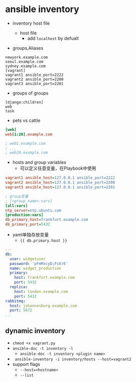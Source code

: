 # ansible inventory

+ inventory host file
    + host file
        + add `localhost` by defualt


+ groups,Aliases
```
newyork.example.com
seoul.example.com
sydney.example.com
[vagrant]
vagrant1 ansible_port=2222
vagrant2 ansible_port=2200
vagrant3 ansible_port=2201
```

+ groups of groups
```
[django:children]
web
task
```

+ pets vs cattle

```ini
[web]
web[1:20].example.com

; web1.example.com
; ...
; web20.example.com
```

+ hosts and group variables
    + 可以定义任意变量，在Playbook中使用
```ini
vagrant1 ansible_host=127.0.0.1 ansible_port=2222
vagrant2 ansible_host=127.0.0.1 ansible_port=2200
vagrant3 ansible_host=127.0.0.1 ansible_port=2201
```

```ini
; group变量
; [<group name>:vars]
[all:vars]
ntp_server=ntp.ubuntu.com
[production:vars]
db_primary_host=frankfurt.example.com
db_primary_port=5432
```

+ yaml单独存放变量
    + `{{ db.primary.host }}`
```yml
---
db:
  user: widgetuser
  password: 'pFmMxcyD;Fc6)6'
  name: widget_production
  primary:
    host: frankfurt.example.com
    port: 5432
  replica:
    host: london.example.com
    port: 5432
rabbitmq:
  host: johannesburg.example.com
  port: 5672
...
```

## dynamic inventory

+ `chmod +x vagrant.py`
+ `ansible-doc -t inventory -l`
    + `ansible-doc -t inventory <plugin name>`
+ ` ansible-inventory -i inventory/hosts --host=vagrant2`
+ support flags
    + `--host=<hostname>`
    + `--list`